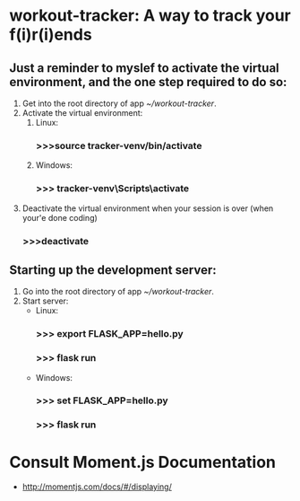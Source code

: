 # workout-tracker: A way to track your f(i)r(i)ends

## Just a reminder to myslef to activate the virtual environment, and the one step required to do so:
1. Get into the root directory of app _~/workout-tracker_.
2. Activate the virtual environment:
    1. Linux: 
        ### >>>source tracker-venv/bin/activate
    2. Windows: 
        ### >>> tracker-venv\Scripts\activate
3. Deactivate the virtual environment when your session is over (when your'e done coding)
    ### >>>deactivate

## Starting up the development server:
1. Go into the root directory of app _~/workout-tracker_.
2. Start server:
    * Linux: 
        ### >>> export FLASK_APP=hello.py
        ### >>> flask run
    * Windows: 
        ### >>> set FLASK_APP=hello.py
        ### >>> flask run

# Consult Moment.js Documentation
* http://momentjs.com/docs/#/displaying/
